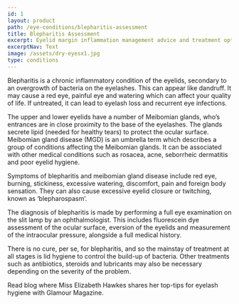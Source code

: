 ```yaml
---
id: 1
layout: product
path: /eye-conditions/blepharitis-assessment
title: Blepharitis Assessment
excerpt: Eyelid margin inflammation management advice and treatment options .
excerptNav: Text
image: /assets/dry-eyesx1.jpg
type: conditions
---
```


Blepharitis is a chronic inflammatory condition of the eyelids, secondary to an overgrowth of bacteria on the eyelashes. This can appear like dandruff. It may cause a red eye, painful eye and watering which can affect your quality of life. If untreated, it can lead to eyelash loss and recurrent eye infections.

The upper and lower eyelids have a number of Meibomian glands, who’s entrances are in close proximity to the base of the eyelashes. The glands secrete lipid (needed for healthy tears) to protect the ocular surface. Meibomian gland disease (MGD) is an umbrella term which describes a group of conditions affecting the Meibomian glands. It can be associated with other medical conditions such as rosacea, acne, seborrheic dermatitis and poor eyelid hygiene.

Symptoms of blepharitis and meibomian gland disease include red eye, burning, stickiness, excessive watering, discomfort, pain and foreign body sensation. They can also cause excessive eyelid closure or twitching, known as ‘blepharospasm’.

The diagnosis of blepharitis is made by performing a full eye examination on the slit lamp by an ophthalmologist. This includes fluorescein dye assessment of the ocular surface, eversion of the eyelids and measurement of the intraocular pressure, alongside a full medical history.

There is no cure, per se, for blepharitis, and so the mainstay of treatment at all stages is lid hygiene to control the build-up of bacteria. Other treatments such as antibiotics, steroids and lubricants may also be necessary depending on the severity of the problem.

Read blog where Miss Elizabeth Hawkes shares her top-tips for eyelash hygiene with Glamour Magazine.

